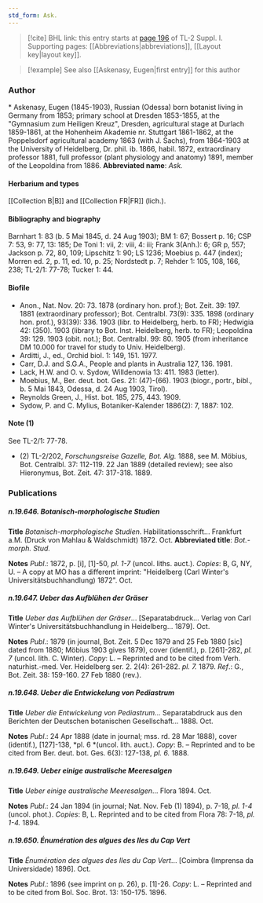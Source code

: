 ```yaml
---
std_form: Ask.
---
```


> [!cite] BHL link: this entry starts at [page 196](https://www.biodiversitylibrary.org/page/33264923) of TL-2 Suppl. I.
> Supporting pages: [[Abbreviations|abbreviations]], [[Layout key|layout key]].

> [!example] See also [[Askenasy, Eugen|first entry]] for this author

### Author

\* Askenasy, Eugen (1845-1903), Russian (Odessa) born botanist living in Germany from 1853; primary school at Dresden 1853-1855, at the "Gymnasium zum Heiligen Kreuz", Dresden, agricultural stage at Durlach 1859-1861, at the Hohenheim Akademie nr. Stuttgart 1861-1862, at the Poppelsdorf agricultural academy 1863 (with J. Sachs), from 1864-1903 at the University of Heidelberg, Dr. phil. ib. 1866, habil. 1872, extraordinary professor 1881, full professor (plant physiology and anatomy) 1891, member of the Leopoldina from 1886. 
**Abbreviated name**: *Ask.*

#### Herbarium and types

[[Collection B|B]] and [[Collection FR|FR]] (lich.).

#### Bibliography and biography

Barnhart 1: 83 (b. 5 Mai 1845, d. 24 Aug 1903); BM 1: 67; Bossert p. 16; CSP 7: 53, 9: 77, 13: 185; De Toni 1: vii, 2: viii, 4: iii; Frank 3(Anh.): 6; GR p, 557; Jackson p. 72, 80, 109; Lipschitz 1: 90; LS 1236; Moebius p. 447 (index); Morren ed. 2, p. 11, ed. 10, p. 25; Nordstedt p. 7; Rehder 1: 105, 108, 166, 238; TL-2/1: 77-78; Tucker 1: 44.

#### Biofile

- Anon., Nat. Nov. 20: 73. 1878 (ordinary hon. prof.); Bot. Zeit. 39: 197. 1881 (extraordinary professor); Bot. Centralbl. 73(9): 335. 1898 (ordinary hon. prof.), 93(39): 336. 1903 (libr. to Heidelberg, herb. to FR); Hedwigia 42: (350). 1903 (library to Bot. Inst. Heidelberg, herb. to FR); Leopoldina 39: 129. 1903 (obit. not.); Bot. Centralbl. 99: 80. 1905 (from inheritance DM 10.000 for travel for study to Univ. Heidelberg).
- Arditti, J., ed., Orchid biol. 1: 149, 151. 1977.
- Carr, D.J. and S.G.A., People and plants in Australia 127, 136. 1981.
- Lack, H.W. and O. v. Sydow, Willdenowia 13: 411. 1983 (letter).
- Moebius, M., Ber. deut. bot. Ges. 21: (47)-(66). 1903 (biogr., portr., bibl., b. 5 Mai 1843, Odessa, d. 24 Aug 1903, Tirol).
- Reynolds Green, J., Hist. bot. 185, 275, 443. 1909.
- Sydow, P. and C. Mylius, Botaniker-Kalender 1886(2): 7, 1887: 102.

#### Note (1)

See TL-2/1: 77-78.
- (2) TL-2/202, *Forschungsreise Gazelle, Bot. Alg.* 1888, see M. Möbius, Bot. Centralbl. 37: 112-119. 22 Jan 1889 (detailed review); see also Hieronymus, Bot. Zeit. 47: 317-318. 1889.

### Publications

##### n.19.646. Botanisch-morphologische Studien

**Title**
*Botanisch-morphologische Studien*. Habilitationsschrift... Frankfurt a.M. (Druck von Mahlau & Waldschmidt) 1872. Oct.
**Abbreviated title**: *Bot.-morph. Stud.*

**Notes**
*Publ*.: 1872, p. \[i\], \[1\]-50, *pl. 1-7* (uncol. liths. auct.). *Copies*: B, G, NY, U. – A copy at MO has a different imprint: "Heidelberg (Carl Winter's Universitätsbuchhandlung) 1872". Oct.

##### n.19.647. Ueber das Aufblühen der Gräser

**Title**
*Ueber das Aufblühen der Gräser*... \[Separatabdruck... Verlag von Carl Winter's Universitätsbuchhandlung in Heidelberg... 1879\]. Oct.

**Notes**
*Publ*.: 1879 (in journal, Bot. Zeit. 5 Dec 1879 and 25 Feb 1880 \[sic\] dated from 1880; Möbius 1903 gives 1879), cover (identif.), p. \[261\]-282, *pl. 7* (uncol. lith. C. Winter). *Copy*: L. – Reprinted and to be cited from Verh. naturhist.-med. Ver. Heidelberg ser. 2. 2(4): 261-282.
*pl. 7.* 1879.
*Ref*.: G., Bot. Zeit. 38: 159-160. 27 Feb 1880 (rev.).

##### n.19.648. Ueber die Entwickelung von Pediastrum

**Title**
*Ueber die Entwickelung von Pediastrum*... Separatabdruck aus den Berichten der Deutschen botanischen Gesellschaft... 1888. Oct.

**Notes**
*Publ*.: 24 Apr 1888 (date in journal; mss. rd. 28 Mar 1888), cover (identif.), \[127\]-138, *pl. 6 *(uncol. lith. auct.). *Copy*: B. – Reprinted and to be cited from Ber. deut. bot. Ges. 6(3): 127-138, *pl. 6.* 1888.

##### n.19.649. Ueber einige australische Meeresalgen

**Title**
*Ueber einige australische Meeresalgen*... Flora 1894. Oct.

**Notes**
*Publ*.: 24 Jan 1894 (in journal; Nat. Nov. Feb (1) 1894), p. 7-18, *pl. 1-4* (uncol. phot.). *Copies*: B, L. Reprinted and to be cited from Flora 78: 7-18, *pl. 1-4.* 1894.

##### n.19.650. Énumération des algues des Iles du Cap Vert

**Title**
*Énumération des algues des Iles du Cap Vert*... \[Coimbra (Imprensa da Universidade) 1896\]. Oct.

**Notes**
*Publ*.: 1896 (see imprint on p. 26), p. \[1\]-26. *Copy*: L. – Reprinted and to be cited from Bol. Soc. Brot. 13: 150-175. 1896.

